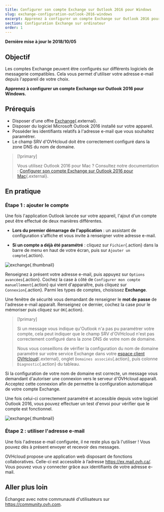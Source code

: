 ```yaml
---
title: Configurer son compte Exchange sur Outlook 2016 pour Windows
slug: exchange-configuration-outlook-2016-windows
excerpt: Apprenez à configurer un compte Exchange sur Outlook 2016 pour Windows
section: Configuration Exchange sur ordinateur
order: 1
---
```


**Dernière mise à jour le 2018/10/05**

## Objectif

Les comptes Exchange peuvent être configurés sur différents logiciels de messagerie compatibles. Cela vous permet d'utiliser votre adresse e-mail depuis l'appareil de votre choix.

**Apprenez à configurer un compte Exchange sur Outlook 2016 pour Windows.**

## Prérequis

- Disposer d'une offre [Exchange](https://www.ovhcloud.com/fr-ca/emails/hosted-exchange/){.external}.
- Disposer du logiciel Microsoft Outlook 2016 installé sur votre appareil.
- Posséder les identifiants relatifs à l'adresse e-mail que vous souhaitez paramétrer.
- Le champ SRV d'OVHcloud doit être correctement configuré dans la zone DNS du nom de domaine.

> [!primary]
>
> Vous utilisez Outlook 2016 pour Mac ? Consultez notre documentation : [Configurer son compte Exchange sur Outlook 2016 pour Mac](https://docs.ovh.com/ca/fr/microsoft-collaborative-solutions/exchange-configuration-outlook-2016-mac/){.external}.
>

## En pratique

### Étape 1 : ajouter le compte

Une fois l'application Outlook lancée sur votre appareil, l'ajout d'un compte peut être effectué de deux manières différentes.

- **Lors du premier démarrage de l'application** : un assistant de configuration s'affiche et vous invite à renseigner votre adresse e-mail.

- **Si un compte a déjà été paramétré** : cliquez sur `Fichier`{.action} dans la barre de menu en haut de votre écran, puis sur `Ajouter un compte`{.action}.

![exchange](images/configuration-outlook-2016-windows-step1.png){.thumbnail}

Renseignez à présent votre adresse e-mail, puis appuyez sur `Options avancées`{.action}. Cochez la case à côté de `Configurer mon compte manuellement`{.action} qui vient d'apparaître, puis cliquez sur `Connexion`{.action}. Parmi les types de comptes, choisissez **Exchange**.

Une fenêtre de sécurité vous demandant de renseigner le **mot de passe** de l'adresse e-mail apparaît. Renseignez ce dernier, cochez la case pour le mémoriser puis cliquez sur `OK`{.action}.

> [!primary]
>
> Si un message vous indique qu'Outlook n'a pas pu paramétrer votre compte, cela peut indiquer que le champ SRV d'OVHcloud n'est pas correctement configuré dans la zone DNS de votre nom de domaine.
>
> Nous vous conseillons de vérifier la configuration du nom de domaine paramétré sur votre service Exchange dans votre [espace client OVHcloud](https://ca.ovh.com/auth/?action=gotomanager&from=https://www.ovh.com/ca/fr/&ovhSubsidiary=qc){.external}, onglet `Domaines associés`{.action}, puis colonne `Diagnostic`{.action} du tableau.
>

Si la configuration de votre nom de domaine est correcte, un message vous demandant d'autoriser une connexion vers le serveur d'OVHcloud apparaît. Acceptez cette connexion afin de permettre la configuration automatique de votre compte Exchange.

Une fois celui-ci correctement paramétré et accessible depuis votre logiciel Outlook 2016, vous pouvez effectuer un test d'envoi pour vérifier que le compte est fonctionnel.

![exchange](images/configuration-outlook-2016-windows-exchange-step2.png){.thumbnail}

### Étape 2 : utiliser l'adresse e-mail

Une fois l'adresse e-mail configurée, il ne reste plus qu’à l'utiliser ! Vous pouvez dès à présent envoyer et recevoir des messages.

OVHcloud propose une application web disposant de fonctions collaboratives. Celle-ci est accessible à l’adresse <https://ex.mail.ovh.ca/>. Vous pouvez vous y connecter grâce aux identifiants de votre adresse e-mail.

## Aller plus loin

Échangez avec notre communauté d'utilisateurs sur <https://community.ovh.com>.